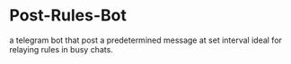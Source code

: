 # Post-Rules-Bot
a telegram bot that post a predetermined message at set interval ideal for relaying rules in busy chats.
